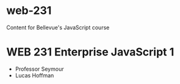 # web-231
Content for Bellevue's JavaScript course
<!--
Title: Assignment 1.2
Author: Lucas Hoffman
Date: 05/29/2021
Description: Simple code for first JavaScript assignment
-->
<!DOCTYPE html>
<head>
  <h1>WEB 231 Enterprise JavaScript 1</h1>
  
<body>
  <ul>
    <li>Professor Seymour</li>
    <li>Lucas Hoffman</li>
  </ul>
